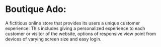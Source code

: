 # Boutique Ado:
 A fictitious online store that provides its users a
 unique customer experience: This includes giving a personalized experience to each customer or 
 visitor of the website, options of responsive view point from devices of
 varying screen size and easy login.